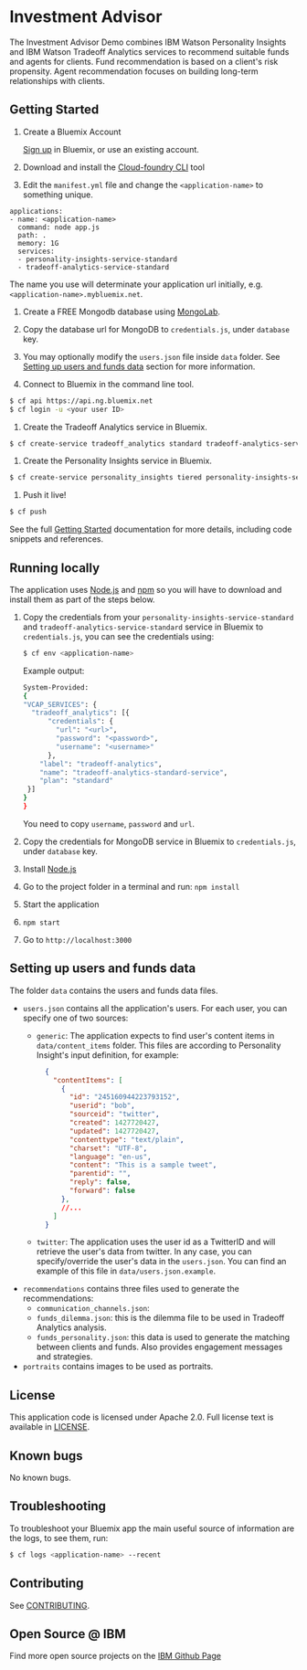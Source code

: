 # Investment Advisor

  The Investment Advisor Demo combines IBM Watson Personality Insights and IBM
  Watson Tradeoff Analytics services to recommend suitable funds and agents for
  clients. Fund recommendation is based on a client's risk propensity. Agent
  recommendation focuses on building long-term relationships with clients.

## Getting Started


1. Create a Bluemix Account

    [Sign up][sign_up] in Bluemix, or use an existing account.

1. Download and install the [Cloud-foundry CLI][cloud_foundry] tool

1. Edit the `manifest.yml` file and change the `<application-name>` to something unique.
  ```none
  applications:
  - name: <application-name>
    command: node app.js
    path: .
    memory: 1G
    services:
    - personality-insights-service-standard
    - tradeoff-analytics-service-standard
  ```
  The name you use will determinate your application url initially, e.g. `<application-name>.mybluemix.net`.

1. Create a FREE Mongodb database using [MongoLab](https://mongolab.com/).

1. Copy the database url for MongoDB to `credentials.js`, under `database` key.

1. You may optionally modify the `users.json` file inside `data` folder. See [Setting up users and funds data](#setting-up-users-and-funds-data) section for more information.

1. Connect to Bluemix in the command line tool.
  ```sh
  $ cf api https://api.ng.bluemix.net
  $ cf login -u <your user ID>
  ```

1. Create the Tradeoff Analytics service in Bluemix.
  ```sh
  $ cf create-service tradeoff_analytics standard tradeoff-analytics-service-standard
  ```

1. Create the Personality Insights service in Bluemix.
  ```sh
  $ cf create-service personality_insights tiered personality-insights-service-standard
  ```

1. Push it live!
  ```sh
  $ cf push
  ```

See the full [Getting Started][getting_started] documentation for more details, including code snippets and references.

## Running locally

  The application uses [Node.js][nodejs] and [npm][npm] so you will have to download and install them as part of the steps below.

1. Copy the credentials from your `personality-insights-service-standard` and `tradeoff-analytics-service-standard` service in Bluemix to `credentials.js`, you can see the credentials using:

    ```sh
    $ cf env <application-name>
    ```
    Example output:
    ```sh
    System-Provided:
    {
    "VCAP_SERVICES": {
      "tradeoff_analytics": [{
          "credentials": {
            "url": "<url>",
            "password": "<password>",
            "username": "<username>"
          },
        "label": "tradeoff-analytics",
        "name": "tradeoff-analytics-standard-service",
        "plan": "standard"
     }]
    }
    }
    ```

    You need to copy `username`, `password` and `url`.

2. Copy the credentials for MongoDB service in Bluemix to `credentials.js`, under `database` key.
3. Install [Node.js][nodejs]
4. Go to the project folder in a terminal and run:
    `npm install`
5. Start the application
6.  `npm start`
7. Go to `http://localhost:3000`

## Setting up users and funds data

  The folder `data` contains the users and funds data files.

  - `users.json` contains all the application's users. For each user, you can specify
    one of two sources:
    - `generic`: The application expects to find user's content items in
      `data/content_items` folder. This files are according to Personality Insight's
      input definition, for example:

      ```json
        {
          "contentItems": [
            {
              "id": "245160944223793152",
              "userid": "bob",
              "sourceid": "twitter",
              "created": 1427720427,
              "updated": 1427720427,
              "contenttype": "text/plain",
              "charset": "UTF-8",
              "language": "en-us",
              "content": "This is a sample tweet",
              "parentid": "",
              "reply": false,
              "forward": false
            },
            //...
          ]
        }
      ```
    - `twitter`: The application uses the user id as a TwitterID and will retrieve
      the user's data from twitter.
    In any case, you can specify/override the user's data in the `users.json`.
    You can find an example of this file in `data/users.json.example`.
  - `recommendations` contains three files used to generate the recommendations:
    - `communication_channels.json`:
    - `funds_dilemma.json`: this is the dilemma file to be used in Tradeoff Analytics
      analysis.
    - `funds_personality.json`: this data is used to generate the matching between
      clients and funds. Also provides engagement messages and strategies.
  - `portraits` contains images to be used as portraits.


## License

  This application code is licensed under Apache 2.0. Full license text is available in [LICENSE](LICENSE).

## Known bugs

  No known bugs.

## Troubleshooting

To troubleshoot your Bluemix app the main useful source of information are the logs, to see them, run:

  ```sh
  $ cf logs <application-name> --recent
  ```

## Contributing

  See [CONTRIBUTING](CONTRIBUTING.md).

## Open Source @ IBM

  Find more open source projects on the [IBM Github Page](http://ibm.github.io/)

[npm]:https://www.npmjs.com/
[nodejs]:http://nodejs.org/
[cloud_foundry]: https://github.com/cloudfoundry/cli
[getting_started]: http://www.ibm.com/watson/developercloud/doc/getting_started/
[sign_up]: https://console.ng.bluemix.net/registration/?target=/catalog/services/personality-insights/
